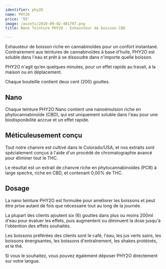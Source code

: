```yaml
---
identifier: phy2O
name: PHY2O
price: '55'
image: /assets/2019-09-02-401707.png
title: Nano Teinture PHY2O - Exhausteur de boisson CBD

---
```

Exhausteur de boisson riche en cannabinoïdes pour un confort instantané.
Contrairement aux teintures de cannabinoïdes à base d'huile, PHY2O est soluble dans l'eau et prêt à se dissoudre dans n'importe quelle boisson.

<!-- more -->

PHY2O n'agit qu’en quelques minutes, pour un effet rapide au travail, à la maison ou en déplacement.

Chaque bouteille contient deux cent (200) gouttes.

## Nano

Chaque teinture PHY2O Nano contient une nanoémulsion riche en phytocannabinoïde (CBD), qui est uniquement soluble dans l'eau pour une biodisponibilité accrue et un effet rapide.

## Méticuleusement conçu

Tout notre chanvre est cultivé dans le Colorado/USA, et nos extraits sont spécialement conçus à l'aide d'un procédé de chromatographie avancé pour éliminer tout le THC.

Le résultat est un extrait de chanvre riche en phytocannabinoïdes (PCR) à large spectre, riche en CBD, et contenant 0,00% de THC.

## Dosage
 
La nano teinture PHY2O est formulée pour améliorer les boissons et peut être prise autant de fois que nécessaire tout au long de la journée.

La plupart des clients ajoutent six (6) gouttes dans plus ou moins 200ml d'eau pour évaluer les effets, puis augmentent ou diminuent la dose jusqu'à l'obtention des effets souhaités.

Les boissons préférées des clients sont le café, l'eau, les jus verts sains, les boissons énergisantes, les boissons d'entraînement, les shakes protéinés, et le thé.

Si vous le souhaitez, vous pouvez également déposer PHY2O directement sur votre langue.
